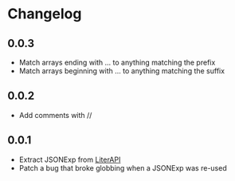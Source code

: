 # Changelog

## 0.0.3

* Match arrays ending with ... to anything matching the prefix
* Match arrays beginning with ... to anything matching the suffix

## 0.0.2

* Add comments with //

## 0.0.1

* Extract JSONExp from [LiterAPI][]
* Patch a bug that broke globbing when a JSONExp was re-used

[LiterAPI]: https://github.com/agnoster/literapi
